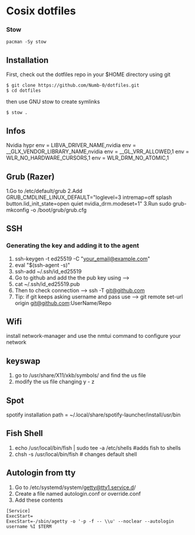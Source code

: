 # Cosix dotfiles
### Stow

```
pacman -Sy stow
```

## Installation

First, check out the dotfiles repo in your $HOME directory using git

```
$ git clone https://github.com/Numb-0/dotfiles.git
$ cd dotfiles
```

then use GNU stow to create symlinks

```
$ stow .
```

## Infos
Nvidia hypr
env = LIBVA_DRIVER_NAME,nvidia
env = __GLX_VENDOR_LIBRARY_NAME,nvidia
env = __GL_VRR_ALLOWED,1
env = WLR_NO_HARDWARE_CURSORS,1
env = WLR_DRM_NO_ATOMIC,1


## Grub (Razer)
1.Go to /etc/default/grub
2.Add GRUB_CMDLINE_LINUX_DEFAULT="loglevel=3 intremap=off splash button.lid_init_state=open quiet nvidia_drm.modeset=1"
3.Run sudo grub-mkconfig -o /boot/grub/grub.cfg

## SSH
### Generating the key and adding it to the agent
1. ssh-keygen -t ed25519 -C "your_email@example.com"
2. eval "$(ssh-agent -s)"
3. ssh-add ~/.ssh/id_ed25519
4. Go to github and add the the pub key using -->
5. cat ~/.ssh/id_ed25519.pub
6. Then to check connection --> ssh -T git@github.com
7. Tip: if git keeps asking username and pass use --> git remote set-url origin git@github.com:UserName/Repo


## Wifi
install network-manager and use the nmtui command to configure your network

## keyswap
1. go to /usr/share/X11/xkb/symbols/  and find the us file
2. modify the us file changing y - z

## Spot
spotify installation path = ~/.local/share/spotify-launcher/install/usr/bin

## Fish Shell
1. echo /usr/local/bin/fish | sudo tee -a /etc/shells #adds fish to shells
2. chsh -s /usr/local/bin/fish # changes default shell

## Autologin from tty
1. Go to /etc/systemd/system/getty@tty1.service.d/
2. Create a file named autologin.conf or override.conf 
3. Add these contents 
``` 
[Service]
ExecStart=
ExecStart=-/sbin/agetty -o '-p -f -- \\u' --noclear --autologin username %I $TERM
```

